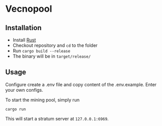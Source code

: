 # Vecnopool

## Installation

- Install [Rust](http://rustup.rs)
- Checkout repository and `cd` to the folder
- Run `cargo build --release`
- The binary will be in `target/release/ `

## Usage

Configure create a .env file and copy content of the .env.example. Enter your own configs.

To start the mining pool, simply run

```commandline
cargo run
```

This will start a stratum server at `127.0.0.1:6969`.

